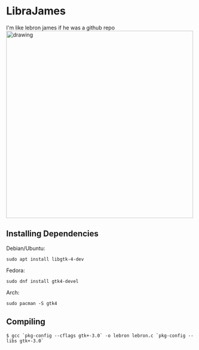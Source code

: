 # LibraJames
I'm like lebron james if he was a github repo
</br><img src="https://github.com/user-attachments/assets/12e2ee6f-c3d8-4f69-a7cc-9f63467e35bb" alt="drawing" width="500"/>

## Installing Dependencies 

Debian/Ubuntu:
```
sudo apt install libgtk-4-dev
```
Fedora:
```
sudo dnf install gtk4-devel
```
Arch:
```
sudo pacman -S gtk4
```

## Compiling
```
$ gcc `pkg-config --cflags gtk+-3.0` -o lebron lebron.c `pkg-config --libs gtk+-3.0`
```
